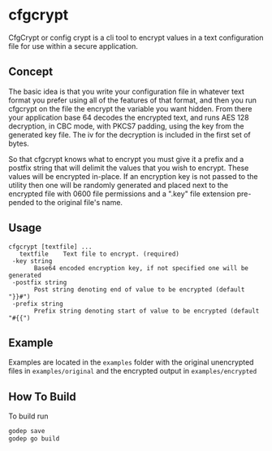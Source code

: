 # cfgcrypt

CfgCrypt or config crypt is a cli tool to encrypt values in a text configuration file for use within a secure application.

## Concept
 The basic idea is that you write your configuration file in whatever text format you prefer using all of the features of that format, and then you run cfgcrypt on the file the encrypt the variable you want hidden. From there your application base 64 decodes the encrypted text, and runs AES 128 decryption, in CBC mode, with PKCS7 padding, using the key from the generated key file. The iv for the decryption is included in the first set of bytes.

 So that cfgcrypt knows what to encrypt you must give it a prefix and a postfix string that will delimit the values that you wish to encrypt. These values will be encrypted in-place. If an encryption key is not passed to the utility then one will be randomly generated and placed next to the encrypted file with 0600 file permissions and a ".key" file extension pre-pended to the original file's name.

 ## Usage

 ```
 cfgcrypt [textfile] ...
	textfile	Text file to encrypt. (required)
  -key string
    	Base64 encoded encryption key, if not specified one will be generated
  -postfix string
    	Post string denoting end of value to be encrypted (default "}}#")
  -prefix string
    	Prefix string denoting start of value to be encrypted (default "#{{")
```

## Example

Examples are located in the `examples` folder with the original unencrypted files in `examples/original` and the encrypted output in `examples/encrypted`

## How To Build

To build run
```bash
godep save
godep go build
```
